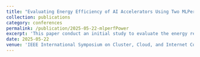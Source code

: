 ```yaml
---
title: "Evaluating Energy Efficiency of AI Accelerators Using Two MLPerf Benchmarks"
collection: publications
category: conferences
permalink: /publication/2025-05-22-mlperfPower
excerpt: 'This paper conduct an initial study to evaluate the energy requirements of four AI accelerators: Nvidia A100 GPUs, Intel Habana Gaudi Processing Units (HPUs), Graphcore Bow-Pod64 Intelligence Processing Units (IPUs), and GroqRack Language Processing Units (LPUs) using two popular MLPerf benchmarks: BERT-Large and ResNet50.'
date: 2025-05-22
venue: 'IEEE International Symposium on Cluster, Cloud, and Internet Computing (CCGrid)'
---
```


<!--slidesurl: 'http://academicpages.github.io/files/slides1.pdf'
paperurl: 'http://academicpages.github.io/files/paper1.pdf'
bibtexurl: 'http://academicpages.github.io/files/bibtex1.bib'
citation: 'Your Name, You. (2009). &quot;Paper Title Number 1.&quot; <i>Journal 1</i>. 1(1).'
---
The contents above will be part of a list of publications, if the user clicks the link for the publication than the contents of section will be rendered as a full page, allowing you to provide more information about the paper for the reader. When publications are displayed as a single page, the contents of the above "citation" field will automatically be included below this section in a smaller font.-->
